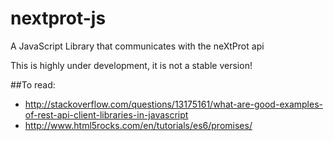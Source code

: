 # nextprot-js
A JavaScript Library that communicates with the neXtProt api

This is highly under development, it is not a stable version!

##To read:

* http://stackoverflow.com/questions/13175161/what-are-good-examples-of-rest-api-client-libraries-in-javascript
* http://www.html5rocks.com/en/tutorials/es6/promises/
